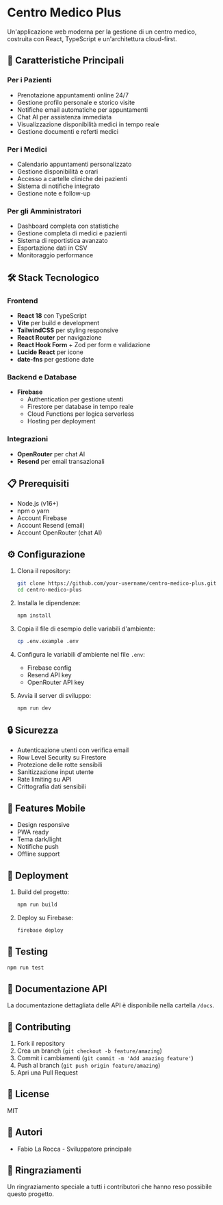 # Centro Medico Plus

Un'applicazione web moderna per la gestione di un centro medico, costruita con React, TypeScript e un'architettura cloud-first.

## 🌟 Caratteristiche Principali

### Per i Pazienti
- Prenotazione appuntamenti online 24/7
- Gestione profilo personale e storico visite
- Notifiche email automatiche per appuntamenti
- Chat AI per assistenza immediata
- Visualizzazione disponibilità medici in tempo reale
- Gestione documenti e referti medici

### Per i Medici
- Calendario appuntamenti personalizzato
- Gestione disponibilità e orari
- Accesso a cartelle cliniche dei pazienti
- Sistema di notifiche integrato
- Gestione note e follow-up

### Per gli Amministratori
- Dashboard completa con statistiche
- Gestione completa di medici e pazienti
- Sistema di reportistica avanzato
- Esportazione dati in CSV
- Monitoraggio performance

## 🛠️ Stack Tecnologico

### Frontend
- **React 18** con TypeScript
- **Vite** per build e development
- **TailwindCSS** per styling responsive
- **React Router** per navigazione
- **React Hook Form** + Zod per form e validazione
- **Lucide React** per icone
- **date-fns** per gestione date

### Backend e Database
- **Firebase**
  - Authentication per gestione utenti
  - Firestore per database in tempo reale
  - Cloud Functions per logica serverless
  - Hosting per deployment

### Integrazioni
- **OpenRouter** per chat AI
- **Resend** per email transazionali

## 📋 Prerequisiti

- Node.js (v16+)
- npm o yarn
- Account Firebase
- Account Resend (email)
- Account OpenRouter (chat AI)

## ⚙️ Configurazione

1. Clona il repository:
   ```bash
   git clone https://github.com/your-username/centro-medico-plus.git
   cd centro-medico-plus
   ```

2. Installa le dipendenze:
   ```bash
   npm install
   ```

3. Copia il file di esempio delle variabili d'ambiente:
   ```bash
   cp .env.example .env
   ```

4. Configura le variabili d'ambiente nel file `.env`:
   - Firebase config
   - Resend API key
   - OpenRouter API key

5. Avvia il server di sviluppo:
   ```bash
   npm run dev
   ```

## 🔒 Sicurezza

- Autenticazione utenti con verifica email
- Row Level Security su Firestore
- Protezione delle rotte sensibili
- Sanitizzazione input utente
- Rate limiting su API
- Crittografia dati sensibili

## 📱 Features Mobile

- Design responsive
- PWA ready
- Tema dark/light
- Notifiche push
- Offline support

## 🚀 Deployment

1. Build del progetto:
   ```bash
   npm run build
   ```

2. Deploy su Firebase:
   ```bash
   firebase deploy
   ```

## 🧪 Testing

```bash
npm run test
```

## 📖 Documentazione API

La documentazione dettagliata delle API è disponibile nella cartella `/docs`.

## 🤝 Contributing

1. Fork il repository
2. Crea un branch (`git checkout -b feature/amazing`)
3. Commit i cambiamenti (`git commit -m 'Add amazing feature'`)
4. Push al branch (`git push origin feature/amazing`)
5. Apri una Pull Request

## 📄 License

MIT

## 👥 Autori

- Fabio La Rocca - Sviluppatore principale

## 🙏 Ringraziamenti

Un ringraziamento speciale a tutti i contributori che hanno reso possibile questo progetto.